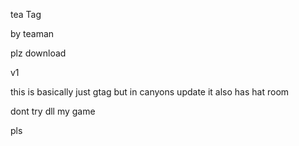 tea Tag

by teaman

plz download 

v1

this is basically just gtag but in canyons update
it also has hat room

dont try dll my game


pls
